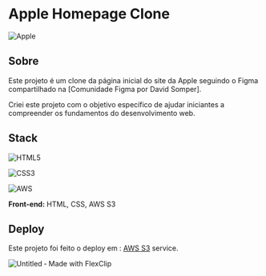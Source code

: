 
# Apple Homepage Clone

![Apple](https://img.shields.io/badge/Apple-%23000000.svg?style=for-the-badge&logo=apple&logoColor=white)


## Sobre

Este projeto é um clone da página inicial do site da Apple seguindo o Figma compartilhado na [Comunidade Figma por David Somper].

Criei este projeto com o objetivo específico de ajudar iniciantes a compreender os fundamentos do desenvolvimento web.
## Stack

![HTML5](https://img.shields.io/badge/html5-%23E34F26.svg?style=for-the-badge&logo=html5&logoColor=white)

![CSS3](https://img.shields.io/badge/css3-%231572B6.svg?style=for-the-badge&logo=css3&logoColor=white)

![AWS](https://img.shields.io/badge/AWS-%23FF9900.svg?style=for-the-badge&logo=amazon-aws&logoColor=white)

**Front-end:** HTML, CSS, AWS S3


## Deploy

Este projeto foi feito o deploy em :  [AWS S3](https://aws.amazon.com/pt/s3/) service.


![Untitled ‑ Made with FlexClip](https://github.com/marcosgontijo/apple-page-clone/assets/61912797/24119f0a-5c61-4afc-bfc2-3d14a2a973b6)
